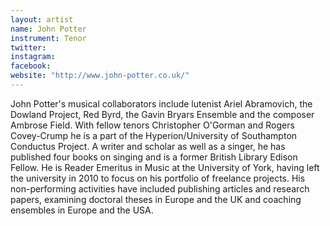 ```yaml
---
layout: artist
name: John Potter
instrument: Tenor
twitter:
instagram:
facebook:
website: "http://www.john-potter.co.uk/"
---
```


John Potter's musical collaborators include lutenist Ariel Abramovich, the Dowland Project, Red Byrd, the Gavin Bryars Ensemble and the composer Ambrose Field. With fellow tenors Christopher O'Gorman and Rogers Covey-Crump he is a part of the Hyperion/University of Southampton Conductus Project. A writer and scholar as well as a singer, he has published four books on singing and is a former British Library Edison Fellow. He is Reader Emeritus in Music at the University of York, having left the university in 2010 to focus on his portfolio of freelance projects. His non-performing activities have included publishing articles and research papers, examining doctoral theses in Europe and the UK and coaching ensembles in Europe and the USA.